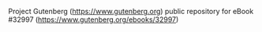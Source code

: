 Project Gutenberg (https://www.gutenberg.org) public repository for eBook #32997 (https://www.gutenberg.org/ebooks/32997)
